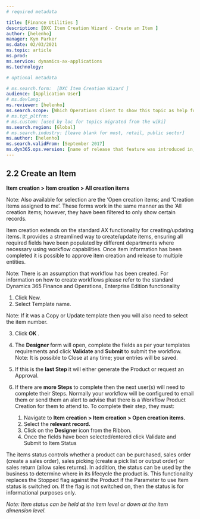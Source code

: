 ```yaml
---
# required metadata

title: [Finance Utilities ]
description: [DXC Item Creation Wizard - Create an Item ]
author: [helenho]
manager: Kym Parker
ms.date: 02/03/2021
ms.topic: article
ms.prod: 
ms.service: dynamics-ax-applications
ms.technology: 

# optional metadata

# ms.search.form:  [DXC Item Creation Wizard ]
audience: [Application User]
# ms.devlang: 
ms.reviewer: [helenho]
ms.search.scope: [Which Operations client to show this topic as help for, to be set by content strategist, see list here: https://microsoft.sharepoint.com/teams/DynDoc/_layouts/15/WopiFrame.aspx?sourcedoc={23419e1c-eb64-42e9-aa9b-79875b428718}&action=edit&wd=target%28Core%20Dynamics%20AX%20CP%20requirements%2Eone%7C4CC185C0%2DEFAA%2D42CD%2D94B9%2D8F2A45E7F61A%2FVersions%20list%20for%20docs%20topics%7CC14BE630%2D5151%2D49D6%2D8305%2D554B5084593C%2F%29]
# ms.tgt_pltfrm: 
# ms.custom: [used by loc for topics migrated from the wiki]
ms.search.region: [Global]
# ms.search.industry: [leave blank for most, retail, public sector]
ms.author: [helenho]
ms.search.validFrom: [September 2017]
ms.dyn365.ops.version: [name of release that feature was introduced in, see list here: https://microsoft.sharepoint.com/teams/DynDoc/_layouts/15/WopiFrame.aspx?sourcedoc={23419e1c-eb64-42e9-aa9b-79875b428718}&action=edit&wd=target%28Core%20Dynamics%20AX%20CP%20requirements%2Eone%7C4CC185C0%2DEFAA%2D42CD%2D94B9%2D8F2A45E7F61A%2FVersions%20list%20for%20docs%20topics%7CC14BE630%2D5151%2D49D6%2D8305%2D554B5084593C%2F%29]
---
```


## 2.2	Create an Item

<b> Item creation > Item creation > All creation items </b>

Note: Also available for selection are the ‘Open creation items; and ‘Creation items assigned to me’. These forms work in the same manner as the ‘All creation items; however, they have been filtered to only show certain records.

Item creation extends on the standard AX functionality for creating/updating items.  It provides a streamlined way to create/update items, ensuring all required fields have been populated by different departments where necessary using workflow capabilities.  Once item information has been completed it is possible to approve item creation and release to multiple entities.

Note: There is an assumption that workflow has been created. For information on how to create workflows please refer to the standard Dynamics 365 Finance and Operations, Enterprise Edition functionality

1.	Click New.
2.	Select Template name. 

Note: If it was a Copy or Update template then you will also need to select the item number.

3.	Click <b> OK </b>. 

4.	The <b> Designer </b> form will open, complete the fields as per your templates requirements and click <b> Validate </b> and <b> Submit </b> to submit the workflow.  Note: It is possible to Close at any time; your entries will be saved.     

5.	If this is the <b> last Step </b> it will either generate the Product or request an Approval. 

6.	If there are <b> more Steps </b> to complete then the next user(s) will need to complete their Steps.  Normally your workflow will be configured to email them or send them an alert to advise that there is a Workflow Product Creation for them to attend to.  To complete their step, they must: 

    1.	Navigate to <b> Item creation > Item creation > Open creation items.  </b>
    2.	Select the <b> relevant record.  </b>
    3.	Click on the <b> Designer </b> icon from the Ribbon. 
    4.	Once the fields have been selected/entered click Validate and Submit to Item Status

The items status controls whether a product can be purchased, sales order (create a sales order), sales picking (create a pick list or output order) or sales return (allow sales returns).  In addition, the status can be used by the business to determine where in its lifecycle the product is.  This functionality replaces the Stopped flag against the Product if the Parameter to use Item status is switched on.  If the flag is not switched on, then the status is for informational purposes only.

<I> Note: Item status can be held at the item level or down at the item dimension level. </I>


